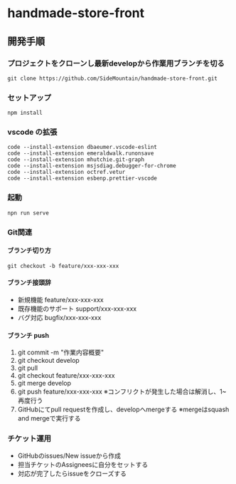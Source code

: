 # handmade-store-front

## 開発手順
### プロジェクトをクローンし最新developから作業用ブランチを切る
```
git clone https://github.com/SideMountain/handmade-store-front.git
```
### セットアップ

```
npm install
```

### vscode の拡張

```
code --install-extension dbaeumer.vscode-eslint
code --install-extension emeraldwalk.runonsave
code --install-extension mhutchie.git-graph
code --install-extension msjsdiag.debugger-for-chrome
code --install-extension octref.vetur
code --install-extension esbenp.prettier-vscode
```

### 起動

```
npn run serve
```

### Git関連
#### ブランチ切り方
```
git checkout -b feature/xxx-xxx-xxx
```
#### ブランチ接頭辞
- 新規機能
feature/xxx-xxx-xxx
- 既存機能のサポート
support/xxx-xxx-xxx
- バグ対応
bugfix/xxx-xxx-xxx

#### ブランチ push
1. git commit -m "作業内容概要"
2. git checkout develop
3. git pull
4. git checkout feature/xxx-xxx-xxx
5. git merge develop
6. git push feature/xxx-xxx-xxx
※コンフリクトが発生した場合は解消し、1~再度行う
7. GitHubにてpull requestを作成し、developへmergeする
※mergeはsquash and mergeで実行する

### チケット運用
- GitHubのissues/New issueから作成
- 担当チケットのAssigneesに自分をセットする
- 対応が完了したらissueをクローズする 